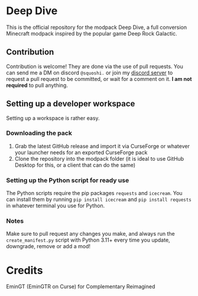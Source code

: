 # Deep Dive

This is the official repository for the modpack Deep Dive, a full conversion Minecraft modpack inspired by the popular game Deep Rock Galactic.
## Contribution

Contribution is welcome! They are done via the use of pull requests. You can send me a DM on discord `@squoshi.` or join my [discord server](https://discord.gg/X9XfzfTDqH) to request a pull request to be committed, or wait for a comment on it. **I am not required** to pull anything.

## Setting up a developer workspace
Setting up a workspace is rather easy.

### Downloading the pack
1. Grab the latest GitHub release and import it via CurseForge or whatever your launcher needs for an exported CurseForge pack
2. Clone the repository into the modpack folder (it is ideal to use GitHub Desktop for this, or a client that can do the same)

### Setting up the Python script for ready use
The Python scripts require the pip packages `requests` and `icecream`. You can install them by running `pip install icecream` and `pip install requests` in whatever terminal you use for Python.

### Notes
Make sure to pull request any changes you make, and always run the `create_manifest.py` script with Python 3.11+ every time you update, downgrade, remove or add a mod!

# Credits
EminGT (EminGTR on Curse) for Complementary Reimagined
